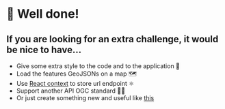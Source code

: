 # 🥳 Well done!

## If you are looking for an extra challenge, it would be nice to have...
* Give some extra style to the code and to the application 💌 
* Load the features GeoJSONs on a map 🗺️
* Use [React context](https://reactjs.org/docs/context.html) to store url endpoint ⚛️
* Support another API OGC standard 🏄‍♀️
* Or just create something new and useful like [this](https://ivaucher.byteroad.net) 
